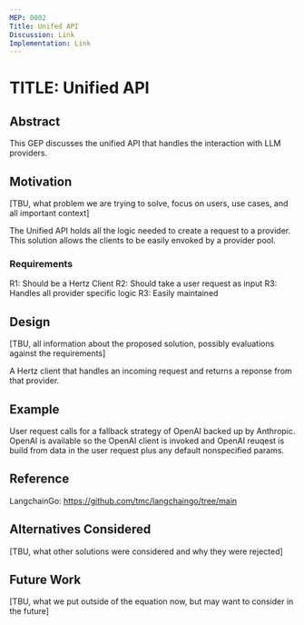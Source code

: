 ```yaml
---
MEP: 0002
Title: Unifed API
Discussion: Link
Implementation: Link
---
```


# TITLE: Unified API

## Abstract

This GEP discusses the unified API that handles the interaction with LLM providers.

## Motivation

[TBU, what problem we are trying to solve, focus on users, use cases, and all important context]

The Unified API holds all the logic needed to create a request to a provider. This solution allows the clients to be easily
envoked by a provider pool.


### Requirements


R1: Should be a Hertz Client
R2: Should take a user request as input
R3: Handles all provider specific logic
R3: Easily maintained


## Design

[TBU, all information about the proposed solution, possibly evaluations against the requirements]

A Hertz client that handles an incoming request and returns a reponse from that provider.

## Example

User request calls for a fallback strategy of  OpenAI backed up by Anthropic. OpenAI is available so the OpenAI client is invoked and OpenAI reuqest is build from data in the user request plus any default nonspecified params.

## Reference

LangchainGo: https://github.com/tmc/langchaingo/tree/main

## Alternatives Considered

[TBU, what other solutions were considered and why they were rejected]

## Future Work

[TBU, what we put outside of the equation now, but may want to consider in the future]
